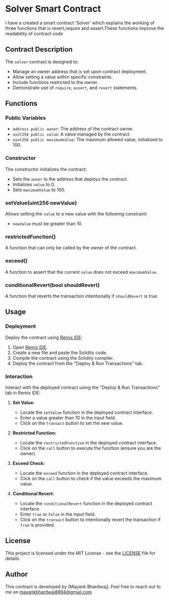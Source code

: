 # Solver Smart Contract

I have a created a smart contract 'Solver' which explains the working of three functions that is revert,require and assert.These functions improve the readability of contract code

## Contract Description

The `solver` contract is designed to:
- Manage an owner address that is set upon contract deployment.
- Allow setting a value within specific constraints.
- Include functions restricted to the owner.
- Demonstrate use of `require`, `assert`, and `revert` statements.

## Functions

### Public Variables

- `address public owner`: The address of the contract owner.
- `uint256 public value`: A value managed by the contract.
- `uint256 public maximumValue`: The maximum allowed value, initialized to 100.

### Constructor

The constructor initializes the contract:
- Sets the `owner` to the address that deploys the contract.
- Initializes `value` to 0.
- Sets `maximumValue` to 100.

### setValue(uint256 newValue)

Allows setting the `value` to a new value with the following constraint:
- `newValue` must be greater than 10.

### restrictedFunction()

A function that can only be called by the owner of the contract.

### exceed()

A function to assert that the current `value` does not exceed `maximumValue`.

### conditionalRevert(bool shouldRevert)

A function that reverts the transaction intentionally if `shouldRevert` is true.

## Usage

### Deployment

Deploy the contract using [Remix IDE](https://remix.ethereum.org/):

1. Open [Remix IDE](https://remix.ethereum.org/).
2. Create a new file and paste the Solidity code.
3. Compile the contract using the Solidity compiler.
4. Deploy the contract from the "Deploy & Run Transactions" tab.

### Interaction

Interact with the deployed contract using the "Deploy & Run Transactions" tab in Remix IDE:

1. **Set Value:**
   - Locate the `setValue` function in the deployed contract interface.
   - Enter a value greater than 10 in the input field.
   - Click on the `transact` button to set the new value.

2. **Restricted Function:**
   - Locate the `restrictedFunction` in the deployed contract interface.
   - Click on the `call` button to execute the function (ensure you are the owner).

3. **Exceed Check:**
   - Locate the `exceed` function in the deployed contract interface.
   - Click on the `call` button to check if the value exceeds the maximum value.

4. **Conditional Revert:**
   - Locate the `conditionalRevert` function in the deployed contract interface.
   - Enter `true` or `false` in the input field.
   - Click on the `transact` button to intentionally revert the transaction if `true` is provided.

## License

This project is licensed under the MIT License - see the [LICENSE](LICENSE) file for details.

## Author

This contract is developed by [Mayank Bhardwaj]. Feel free to reach out to me on mayankbhardwaj8894@gmail.com

